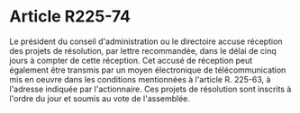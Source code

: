 # Article R225-74

Le président du conseil d'administration ou le directoire accuse réception des projets de résolution, par lettre recommandée, dans le délai de cinq jours à compter de cette réception. Cet accusé de réception peut également être transmis par un moyen électronique de télécommunication mis en oeuvre dans les conditions mentionnées à l'article R. 225-63, à l'adresse indiquée par l'actionnaire.   Ces projets de résolution sont inscrits à l'ordre du jour et soumis au vote de l'assemblée.